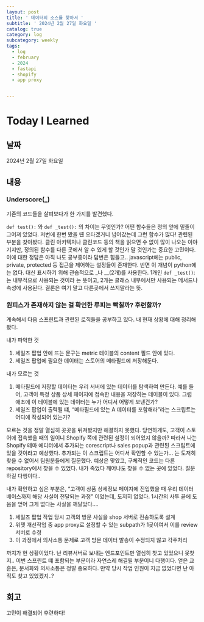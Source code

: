 ```yaml
---
layout: post
title: ' 데이터의 소스를 찾아서 '
subtitle: ' 2024년 2월 27일 화요일 '
catalog: true
category: log
subcategory: weekly
tags:
  - log
  - february
  - 2024
  - fastapi
  - shopify
  - app proxy


---
```


# Today I Learned

## 날짜

2024년 2월 27일 화요일

## 내용

### Underscore(_)

기존의 코드들을 살펴보다가 한 가지를 발견했다.

`def test():` 와 `def _test():` 의 차이는 무엇인가? 어떤 함수들은 정의 앞에 밑줄이 그어져 있었다. 저번에 한번 봤을 떈 오타겠거니 넘어갔는데 그런 함수가 많다! 관련된 부분을 찾아봤다. 클린 아키텍처나 클린코드 등의 책을 읽으면 수 없이 많이 나오는 이야기지만, 정의된 함수를 다른 곳에서 알 수 있게 할 것인가 말 것인가는 중요한 고민이다. 이에 대한 정답은 아직 나도 공부중이라 답변은 힘들고.. javascript에는 public, private, protected 등 접근을 제어하는 설정들이 존재한다. 반면 이 개념이 python에는 없다. 대신 표시하기 위해 관습적으로 _나 __(2개)를 사용한다. 1개인 `def _test()`: 는 내부적으로 사용되는 것이라 는 뜻이고, 2개는 클래스 내부에서만 사용되는 메서드나 속성에 사용된다. 결론은 여기 말고 다른곳에서 쓰지말라는 뜻.

### 원피스가 존재하지 않는 걸 확인한 루피는 빡칠까? 후련할까?

계속해서 다음 스프린트과 관련된 로직들을 공부하고 있다. 내 현재 상황에 대해 정리해봤다.

내가 파악한 것

1. 세일즈 팝업 안에 뜨는 문구는 metric 테이블의 content 필드 안에 있다.
2. 세일즈 팝업에 필요한 데이터는 스토어의 메타필드에 저장해둔다.

내가 모르는 것

1. 메타필드에 저장할 데이터는 우리 서버에 있는 데이터를 탐색하여 만든다. 예를 들어, 고객이 특정 상품 상세 페이지에 접속한 내용을 저장하는 테이블이 있다. 그럼 애초에 이 테이블에 있는 데이터는 누가 어디서 어떻게 보낸건가?
2. 세일즈 팝업이 출력될 떄, “메타필드에 있는 A 데이터를 포함해라”라는 스크립트는 어디에 작성되어 있는가?

모르는 것을 정말 열심히 곳곳을 뒤져봤지만 해결하지 못했다. 당연하게도, 고객이 스토어에 접속했을 때의 일이니 Shopify 쪽에 관련된 설정이 되어있지 않을까? 따라서 나는 Shopify 테마 에디터에서 추가되는 corescript나 sales popup과 관련된 스크립트에 있을 것이라고 예상했다. 추가되는 이 스크립트는 어디서 확인할 수 있는가… 는 도저히 찾을 수 없어서 팀원분들에게 질문했다. 예상은 맞았고, 구체적인 코드는 다른 repository에서 찾을 수 있었다. 내가 죽었다 깨어나도 찾을 수 없는 곳에 있었다. 질문하길 다행이다..

내가 확인하고 싶은 부분은, “고객이 상품 상세정보 페이지에 진입했을 때 우리 데이터베이스까지 해당 사실이 전달되는 과정” 이었는데, 도저히 없었다. 1시간의 사투 끝에 도움을 얻어 그게 없다는 사실을 깨달았다….

1. 세일즈 팝업 작업 당시 고객의 방문 사실을 shop 서버로 전송하도록 설계
2. 위젯 개선작업 중 app proxy로 설정할 수 있는 subpath가 1곳이여서 이를 review서버로 수정
3. 이 과정에서 의사소통 문제로 고객 방문 데이터 발송이 수정되지 않고 각주처리

까지가 현 상황이었다. 난 리뷰서버로 보내는 엔드포인트만 열심히 찾고 있었으니 못찾지.. 이번 스프린트 떄 포함되는 부분이라 자연스레 해결될 부분이니 다행이다. 얻은 교훈은, 문서화와 의사소통은 정말 중요하다. 만약 당시 작업 인원이 지금 없었다면 난 아직도 찾고 있었겠지..?

## 회고

고민이 해결되어 후련하다!